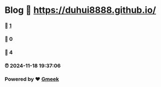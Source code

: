 # Blog :link: https://duhui8888.github.io/ 
### :page_facing_up: [1](https://duhui8888.github.io//tag.html) 
### :speech_balloon: 0 
### :hibiscus: 4 
### :alarm_clock: 2024-11-18 19:37:06 
### Powered by :heart: [Gmeek](https://github.com/Meekdai/Gmeek)
